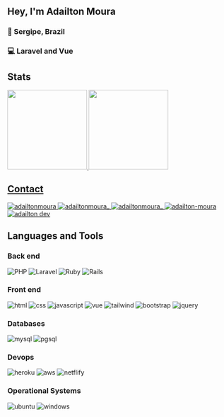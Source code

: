 ## Hey, I'm Adailton Moura

### 📍 Sergipe, Brazil

### 💻 Laravel and Vue

## Stats
<div>
  <a href="https://github.com/amskywalker">
  <img height="180em" src="https://github-readme-stats.vercel.app/api?username=amskywalker&show_icons=true&theme=tokyonight&include_all_commits=true&count_private=true" />
  <img height="180em" src="https://github-readme-stats.vercel.app/api/top-langs/?username=amskywalker&layout=compact&langs_count=7&theme=tokyonight" />
</div>

## Contact

<p align="left">
    <a href="mailto:contatoadailtonmoura@gmail.com/" target="_blank">
        <img src="https://img.shields.io/badge/Contact Me-D14836?style=for-the-badge&logo=gmail&logoColor=white" alt="adailtonmoura" />
    </a>
    <a href="https://www.instagram.com/adailtonmoura_/" target="_blank">
        <img src="https://img.shields.io/badge/adailtonmoura_-E4405F?style=for-the-badge&logo=instagram&logoColor=white" alt="adailtonmoura_" />
    </a>
    <a href="https://www.twitter.com/adailtonmoura_/" target="_blank">
        <img src="https://img.shields.io/badge/adailtonmoura_-1DA1F2?style=for-the-badge&logo=twitter&logoColor=white" alt="adailtonmoura_" />
    </a>
    <a href="https://www.linkedin.com/in/adailton-moura/" target="_blank">
        <img src="https://img.shields.io/badge/Adailton Moura-0077B5?style=for-the-badge&logo=linkedin&logoColor=white" alt="adailton-moura" />
    </a>
    <a href="https://www.discord.com/" target="_blank">
        <img src="https://img.shields.io/badge/skywalkerdev 9896-7289DA?style=for-the-badge&logo=discord&logoColor=white" alt="adailton dev" />
    </a>
</p>


## Languages and Tools
   
### Back end
<p align="left"> 
    <img src="https://img.shields.io/badge/PHP-777BB4?style=for-the-badge&logo=php&logoColor=white" alt="PHP" />
    <img src="https://img.shields.io/badge/Laravel-FF2D20?style=for-the-badge&logo=laravel&logoColor=white" alt="Laravel" />
    <img src="https://img.shields.io/badge/Ruby-CC342D?style=for-the-badge&logo=ruby&logoColor=white" alt="Ruby" />
    <img src="https://img.shields.io/badge/Rails-CC0000?style=for-the-badge&logo=ruby-on-rails&logoColor=white" alt="Rails" />
</p>

### Front end

<p align="left"> 
    <img src="https://img.shields.io/badge/HTML5-E34F26?style=for-the-badge&logo=html5&logoColor=white" alt="html" />
    <img src="https://img.shields.io/badge/CSS3-1572B6?style=for-the-badge&logo=css3&logoColor=white" alt="css" />
    <img src="https://img.shields.io/badge/JavaScript-F7DF1E?style=for-the-badge&logo=javascript&logoColor=white" alt="javascript" />
    <img src="https://img.shields.io/badge/Vue-35495E?style=for-the-badge&logo=vue.js&logoColor=4FC08D" alt="vue" />
    <img src="https://img.shields.io/badge/Tailwind-38B2AC?style=for-the-badge&logo=tailwind-css&logoColor=white" alt="tailwind" />
    <img src="https://img.shields.io/badge/Bootstrap-563D7C?style=for-the-badge&logo=bootstrap&logoColor=white" alt="bootstrap" />
    <img src="https://img.shields.io/badge/jQuery-0769AD?style=for-the-badge&logo=jquery&logoColor=white" alt="jquery" />	
</p>
    
### Databases
    
<p align="left"> 
    <img src="https://img.shields.io/badge/MySQL-00000F?style=for-the-badge&logo=mysql&logoColor=white" alt="mysql" />
    <img src="https://img.shields.io/badge/PostgreSQL-316192?style=for-the-badge&logo=postgresql&logoColor=white" alt="pgsql" />
</p>

### Devops

<p align="left"> 
    <img src="https://img.shields.io/badge/Heroku-430098?style=for-the-badge&logo=heroku&logoColor=white" alt="heroku" />
    <img src="https://img.shields.io/badge/Amazon_AWS-232F3E?style=for-the-badge&logo=amazon-aws&logoColor=white" alt="aws" />
    <img src="https://img.shields.io/badge/Netlify-00C7B7?style=for-the-badge&logo=netlify&logoColor=white" alt="netflify" />
</p>
    
### Operational Systems

<p align="left"> 
    <img src="https://img.shields.io/badge/Ubuntu-E95420?style=for-the-badge&logo=ubuntu&logoColor=white" alt="ubuntu" />
    <img src="https://img.shields.io/badge/Windows-0078D6?style=for-the-badge&logo=windows&logoColor=white" alt="windows" />
</p>
    
